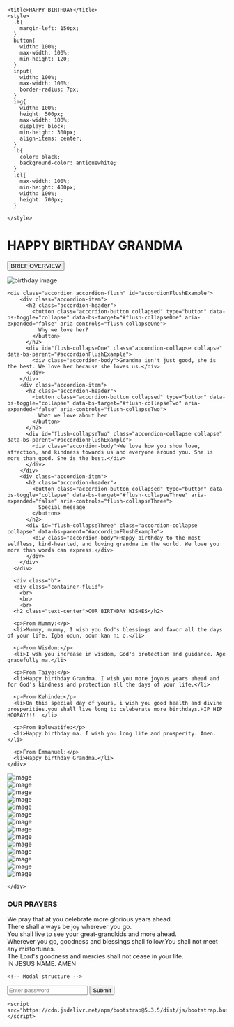 
<html lang="en">
<head>
    <meta charset="UTF-8">
    <meta name="viewport" content="width=device-width, initial-scale=1.0">
    <link href="https://cdn.jsdelivr.net/npm/bootstrap@5.3.5/dist/css/bootstrap.min.css" rel="stylesheet">

    <title>HAPPY BIRTHDAY</title>
    <style>
      .t{
        margin-left: 150px;
      }
      button{
        width: 100%;
        max-width: 100%;
        min-height: 120;
      }
      input{
        width: 100%;
        max-width: 100%;
        border-radius: 7px;
      }
      img{
        width: 100%;
        height: 500px;
        max-width: 100%;
        display: block;
        min-height: 300px;
        align-items: center;
      }
      .b{
        color: black;
        background-color: antiquewhite;
      }
      .cl{
        max-width: 100%;
        min-height: 400px;
        width: 100%;
        height: 700px;      
      }
      
    </style>
</head>
<body>
    <h1 class="text-center">HAPPY BIRTHDAY GRANDMA</h1>
    <div id="liveAlertPlaceholder"></div>
<button type="button" class="btn btn-primary col-md-start btn-text-center" id="liveAlertBtn">BRIEF OVERVIEW</button>
<script>
    const alertPlaceholder = document.getElementById('liveAlertPlaceholder')
const appendAlert = (message, type) => {
  const wrapper = document.createElement('div')
  wrapper.innerHTML = [
    `<div class="alert alert-${type} alert-dismissible" role="alert">`,
    `   <div>${message}</div>`,
    '   <button type="button" class="btn-close" data-bs-dismiss="alert" aria-label="Close"></button>',
    '</div>'
  ].join('')

  alertPlaceholder.append(wrapper)
}

const alertTrigger = document.getElementById('liveAlertBtn')
if (alertTrigger) {
  alertTrigger.addEventListener('click', () => {
    appendAlert('Grandma is the prettiest, kindest and best Grandma in the world. Despite the distance, she always takes care of us.She showers us with her love and affection. She is the best Grandma in the whole wide world.', 'primary')
  })
}
</script>

<div>
  <img src="IMG/happy birthday.jpg" alt="birthday image">
</div>


    
    
    


    <div class="accordion accordion-flush" id="accordionFlushExample">
        <div class="accordion-item">
          <h2 class="accordion-header">
            <button class="accordion-button collapsed" type="button" data-bs-toggle="collapse" data-bs-target="#flush-collapseOne" aria-expanded="false" aria-controls="flush-collapseOne">
              Why we love her?
            </button>
          </h2>
          <div id="flush-collapseOne" class="accordion-collapse collapse" data-bs-parent="#accordionFlushExample">
            <div class="accordion-body">Grandma isn't just good, she is the best. We love her because she loves us.</div>
          </div>
        </div>
        <div class="accordion-item">
          <h2 class="accordion-header">
            <button class="accordion-button collapsed" type="button" data-bs-toggle="collapse" data-bs-target="#flush-collapseTwo" aria-expanded="false" aria-controls="flush-collapseTwo">
              What we love about her
            </button>
          </h2>
          <div id="flush-collapseTwo" class="accordion-collapse collapse" data-bs-parent="#accordionFlushExample">
            <div class="accordion-body">We love how you show love, affection, and kindness towards us and everyone around you. She is more than good. She is the best.</div>
          </div>
        </div>
        <div class="accordion-item">
          <h2 class="accordion-header">
            <button class="accordion-button collapsed" type="button" data-bs-toggle="collapse" data-bs-target="#flush-collapseThree" aria-expanded="false" aria-controls="flush-collapseThree">
              Special message
            </button>
          </h2>
          <div id="flush-collapseThree" class="accordion-collapse collapse" data-bs-parent="#accordionFlushExample">
            <div class="accordion-body">Happy birthday to the most selfless, kind-hearted, and loving grandma in the world. We love you more than words can express.</div>
          </div>
        </div>
      </div>

      <div class="b">
      <div class="container-fluid">
        <br>
        <br>
        <br>
      <h2 class="text-center">OUR BIRTHDAY WISHES</h2>

      <p>From Mummy:</p>
      <li>Mummy, mummy, I wish you God's blessings and favor all the days of your life. Igba odun, odun kan ni o.</li>

      <p>From Wisdom:</p>
      <li>I wsh you increase in wisdom, God's protection and guidance. Age gracefully ma.</li>

      <p>From Taiye:</p>
      <li>Happy birthday Grandma. I wish you more joyous years ahead and for God's kindness and protection all the days of your life.</li>

      <p>From Kehinde:</p>
      <li>On this special day of yours, i wish you good health and divine prosperities.you shall live long to celeberate more birthdays.HIP HIP HOORAY!!!  </li>

      <p>From Boluwatife:</p>
      <li>Happy birthday ma. I wish you long life and prosperity. Amen.</li>

      <p>From Emmanuel:</p>
      <li>Happy birthday Grandma.</li>
    </div>
  </div>




  <div id="carouselExampleSlidesOnly" class="carousel slide carouselslide" data-bs-ride="carousel">
    <div class="carousel-inner mt-200 cl">
      <div class="carousel-item active">
        <img src="IMG/IMG-20241016-WA0002.jpg" class="d-block w-100" alt="image">
      </div>
      <div class="carousel-item">
        <img src="IMG/IMG-20241016-WA0003.jpg" class="d-block w-100" alt="image">
      </div>
      <div class="carousel-item">
        <img src="IMG/IMG-20241016-WA0004.jpg" class="d-block w-100" alt="image">
      </div>
      <div class="carousel-item">
        <img src="IMG/IMG-20241016-WA0005.jpg" class="d-block w-100" alt="image">
      </div>
      <div class="carousel-item">
        <img src="IMG/IMG-20241016-WA0006.jpg" class="d-block w-100" alt="image">
      </div>
      <div class="carousel-item">
        <img src="IMG/IMG-20241016-WA0007.jpg" class="d-block w-100" alt="image">
      </div>
      <div class="carousel-item">
        <img src="IMG/IMG-20241016-WA0008.jpg" class="d-block w-100" alt="image">
      </div>
      <div class="carousel-item">
        <img src="IMG/IMG-20241016-WA0009.jpg" class="d-block w-100" alt="image">
      </div>
      <div class="carousel-item">
        <img src="IMG/IMG-20241016-WA0010.jpg" class="d-block w-100" alt="image">
      </div>
      <div class="carousel-item">
        <img src="IMG/IMG-20241016-WA0011.jpg" class="d-block w-100" alt="image">
      </div>
      <div class="carousel-item">
        <img src="IMG/IMG-20241016-WA0012.jpg" class="d-block w-100" alt="image">
      </div>
      <div class="carousel-item">
        <img src="IMG/IMG-20241016-WA0013.jpg" class="d-block w-100" alt="image">
      </div>
      <div class="carousel-item">
        <img src="IMG/IMG-20241016-WA0014.jpg" class="d-block w-100" alt="image">
      </div>
      <div class="carousel-item">
        <img src="IMG/IMG-20241016-WA0015.jpg" class="d-block w-100" alt="image">
      </div>
    
    </div>
  </div>

  <div class="container-sm">
    <h3 class="text-center">OUR PRAYERS</h3>
    <p class="text-center">We pray that at you celebrate more glorious years ahead. 
      <br>
    There shall always be joy wherever you go.
    <br/>
     You shall live to see your great-grandkids and more ahead. 
    <br />
    Wherever you go, goodness and blessings shall follow.You shall not meet any misfortunes. 
    <br/>
    The Lord's goodness and mercies shall not cease in your life.
    <br>
    IN JESUS NAME. AMEN</p>
  </div>
    
    

    <!-- Modal structure -->
<div id="modal" class="modal" style="display:none;">
  <div class="modal-content">
    <span class="close">&times;</span>
    <p id="modal-message">Happy Birthday, Grandma! Thanks for all the love you have shown to us throughout the years. We love you so much.</p>
  </div>
</div>

<!-- Password input field and submit button -->
<input id="password" type="password" placeholder="Enter password">
<button onclick="checkPassword()" class="btn btn-primary">Submit</button>

<script>
const password = "2504"; // set the password
const modal = document.getElementById("modal");
const modalMessage = document.getElementById("modal-message");
const closeButton = document.getElementsByClassName("close")[0];

function checkPassword() {
  const inputPassword = document.getElementById("password").value;
  if (inputPassword === password) {
    modalMessage.innerText = "Happy Birthday, Grandma! Thanks for all the love you have shown to us throughout the years. We love you so much.";
    modal.style.display = "block";
  } else {
    alert("Incorrect password!");
  }
}

// Close the modal when the close button is clicked
closeButton.onclick = function() {
  modal.style.display = "none";
}

// Close the modal when the user clicks outside of it
window.onclick = function(event) {
  if (event.target == modal) {
    modal.style.display = "none";
  }
}
</script>

    <script src="https://cdn.jsdelivr.net/npm/bootstrap@5.3.5/dist/js/bootstrap.bundle.min.js"></script>
</body>
</html>

